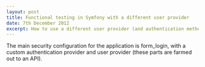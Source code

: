 ```yaml
---
layout: post
title: Functional testing in Symfony with a different user provider
date: 7th December 2012
excerpt: How to use a different user provider (and authentication method) in your functional tests, than is used in your main app
---
```


The main security configuration for the application is form_login, with a custom authentication
 provider and user provider (these parts are farmed out to an API).
